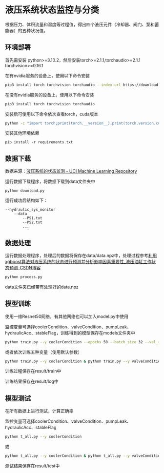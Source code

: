 # 液压系统状态监控与分类

根据压力、体积流量和温度等过程值，得出四个液压元件（冷却器、阀门、泵和蓄能器）的五种状况值。



## 环境部署

首先需安装 python>=3.10.2，然后安装torch>=2.1.1,torchaudio>=2.1.1 torchvision>=0.16.1

在有nvidia服务的设备上，使用以下命令安装

```bash
pip3 install torch torchvision torchaudio --index-url https://download.pytorch.org/whl/cu118
```

在没有nvidia服务的设备上，使用以下命令安装

```bash
pip3 install torch torchvision torchaudio
```

安装后可使用以下命令依次查看torch，cuda版本

```bash
python -c "import torch;print(torch.__version__);print(torch.version.cuda)"
```

安装其他环境依赖

```
pip install -r requirements.txt
```



## 数据下载

数据来源：[液压系统的状态监测 - UCI Machine Learning Repository](https://archive.ics.uci.edu/dataset/447/condition+monitoring+of+hydraulic+systems)

运行数据下载程序，将数据下载到data文件夹中

```
python download.py
```

运行成功后结构如下：

```
--hydraulic_sys_monitor
    --data
        --PS1.txt
        --PS2.txt
        ... 
```

## 数据处理

运行数据处理程序，处理后的数据将保存在data/data.npz中，处理过程参考[利用xgboost算法对液压系统的状态进行预测并分析影响因素重要性_液压油缸工作状态预测-CSDN博客](https://blog.csdn.net/Mr_Robert/article/details/84672797)

```bash
python process.py
```

data文件夹已经带有处理好的data.npz



## 模型训练

使用一维Resnet50网络，有其他网络也可以加入model.py中使用

监控变量可选择coolerCondition、valveCondition、pumpLeak、hydraulicAcc、stableFlag，训练得到的模型保存在models文件夹中

```bash
python train.py --y coolerCondition --epochs 50 --batch_size 32 --val_rate 0.15 --test_rate 0.05 --lr 0.001 --step_size 1 --gamma 0.95 --random_state 42
```

或者依次训练五种变量（使用默认参数）

```bash
python train.py --y coolerCondition & python train.py --y valveCondition & python train.py --y pumpLeak & python train.py --y hydraulicAcc & python train.py --y stableFlag
```

训练过程保存在result/train中

训练结果保存在result/log中



## 模型测试

在所有数据上进行测试，计算正确率

监控变量可选择coolerCondition、valveCondition、pumpLeak、hydraulicAcc、stableFlag

```bash
python t_all.py --y coolerCondition
```

或

```bash
python t_all.py --y coolerCondition & python t_all.py --y valveCondition & python t_all.py --y pumpLeak & python t_all.py --y hydraulicAcc & python t_all.py --y stableFlag
```

测试结果保存在result/test中

